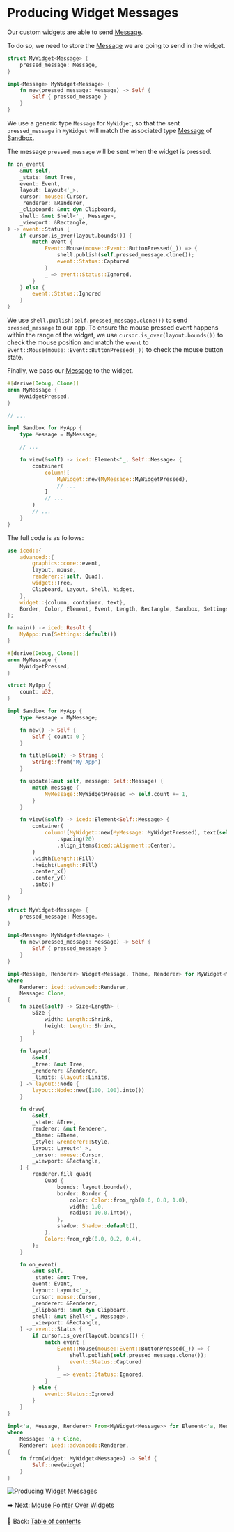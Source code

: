 # Producing Widget Messages

Our custom widgets are able to send [Message](https://docs.rs/iced/0.12.1/iced/trait.Sandbox.html#associatedtype.Message).

To do so, we need to store the [Message](https://docs.rs/iced/0.12.1/iced/trait.Sandbox.html#associatedtype.Message) we are going to send in the widget.

```rust
struct MyWidget<Message> {
    pressed_message: Message,
}

impl<Message> MyWidget<Message> {
    fn new(pressed_message: Message) -> Self {
        Self { pressed_message }
    }
}
```

We use a generic type `Message` for `MyWidget`, so that the sent `pressed_message` in `MyWidget` will match the associated type [Message](https://docs.rs/iced/0.12.1/iced/trait.Sandbox.html#associatedtype.Message) of [Sandbox](https://docs.rs/iced/0.12.1/iced/trait.Sandbox.html).

The message `pressed_message` will be sent when the widget is pressed.

```rust
fn on_event(
    &mut self,
    _state: &mut Tree,
    event: Event,
    layout: Layout<'_>,
    cursor: mouse::Cursor,
    _renderer: &Renderer,
    _clipboard: &mut dyn Clipboard,
    shell: &mut Shell<'_, Message>,
    _viewport: &Rectangle,
) -> event::Status {
    if cursor.is_over(layout.bounds()) {
        match event {
            Event::Mouse(mouse::Event::ButtonPressed(_)) => {
                shell.publish(self.pressed_message.clone());
                event::Status::Captured
            }
            _ => event::Status::Ignored,
        }
    } else {
        event::Status::Ignored
    }
}
```

We use `shell.publish(self.pressed_message.clone())` to send `pressed_message` to our app.
To ensure the mouse pressed event happens within the range of the widget, we use `cursor.is_over(layout.bounds())` to check the mouse position and match the `event` to `Event::Mouse(mouse::Event::ButtonPressed(_))` to check the mouse button state.

Finally, we pass our [Message](https://docs.rs/iced/0.12.1/iced/trait.Sandbox.html#associatedtype.Message) to the widget.

```rust
#[derive(Debug, Clone)]
enum MyMessage {
    MyWidgetPressed,
}

// ...

impl Sandbox for MyApp {
    type Message = MyMessage;

    // ...

    fn view(&self) -> iced::Element<'_, Self::Message> {
        container(
            column![
                MyWidget::new(MyMessage::MyWidgetPressed),
                // ...
            ]
            // ...
        )
        // ...
    }
}
```

The full code is as follows:

```rust
use iced::{
    advanced::{
        graphics::core::event,
        layout, mouse,
        renderer::{self, Quad},
        widget::Tree,
        Clipboard, Layout, Shell, Widget,
    },
    widget::{column, container, text},
    Border, Color, Element, Event, Length, Rectangle, Sandbox, Settings, Shadow, Size, Theme,
};

fn main() -> iced::Result {
    MyApp::run(Settings::default())
}

#[derive(Debug, Clone)]
enum MyMessage {
    MyWidgetPressed,
}

struct MyApp {
    count: u32,
}

impl Sandbox for MyApp {
    type Message = MyMessage;

    fn new() -> Self {
        Self { count: 0 }
    }

    fn title(&self) -> String {
        String::from("My App")
    }

    fn update(&mut self, message: Self::Message) {
        match message {
            MyMessage::MyWidgetPressed => self.count += 1,
        }
    }

    fn view(&self) -> iced::Element<Self::Message> {
        container(
            column![MyWidget::new(MyMessage::MyWidgetPressed), text(self.count)]
                .spacing(20)
                .align_items(iced::Alignment::Center),
        )
        .width(Length::Fill)
        .height(Length::Fill)
        .center_x()
        .center_y()
        .into()
    }
}

struct MyWidget<Message> {
    pressed_message: Message,
}

impl<Message> MyWidget<Message> {
    fn new(pressed_message: Message) -> Self {
        Self { pressed_message }
    }
}

impl<Message, Renderer> Widget<Message, Theme, Renderer> for MyWidget<Message>
where
    Renderer: iced::advanced::Renderer,
    Message: Clone,
{
    fn size(&self) -> Size<Length> {
        Size {
            width: Length::Shrink,
            height: Length::Shrink,
        }
    }

    fn layout(
        &self,
        _tree: &mut Tree,
        _renderer: &Renderer,
        _limits: &layout::Limits,
    ) -> layout::Node {
        layout::Node::new([100, 100].into())
    }

    fn draw(
        &self,
        _state: &Tree,
        renderer: &mut Renderer,
        _theme: &Theme,
        _style: &renderer::Style,
        layout: Layout<'_>,
        _cursor: mouse::Cursor,
        _viewport: &Rectangle,
    ) {
        renderer.fill_quad(
            Quad {
                bounds: layout.bounds(),
                border: Border {
                    color: Color::from_rgb(0.6, 0.8, 1.0),
                    width: 1.0,
                    radius: 10.0.into(),
                },
                shadow: Shadow::default(),
            },
            Color::from_rgb(0.0, 0.2, 0.4),
        );
    }

    fn on_event(
        &mut self,
        _state: &mut Tree,
        event: Event,
        layout: Layout<'_>,
        cursor: mouse::Cursor,
        _renderer: &Renderer,
        _clipboard: &mut dyn Clipboard,
        shell: &mut Shell<'_, Message>,
        _viewport: &Rectangle,
    ) -> event::Status {
        if cursor.is_over(layout.bounds()) {
            match event {
                Event::Mouse(mouse::Event::ButtonPressed(_)) => {
                    shell.publish(self.pressed_message.clone());
                    event::Status::Captured
                }
                _ => event::Status::Ignored,
            }
        } else {
            event::Status::Ignored
        }
    }
}

impl<'a, Message, Renderer> From<MyWidget<Message>> for Element<'a, Message, Theme, Renderer>
where
    Message: 'a + Clone,
    Renderer: iced::advanced::Renderer,
{
    fn from(widget: MyWidget<Message>) -> Self {
        Self::new(widget)
    }
}
```

![Producing Widget Messages](./pic/producing_widget_messages.png)

:arrow_right:  Next: [Mouse Pointer Over Widgets](./mouse_pointer_over_widgets.md)

:blue_book: Back: [Table of contents](./../README.md)
